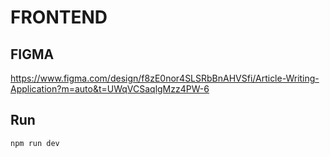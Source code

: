 # FRONTEND

## FIGMA

https://www.figma.com/design/f8zE0nor4SLSRbBnAHVSfi/Article-Writing-Application?m=auto&t=UWqVCSaqlgMzz4PW-6

## Run

```bash
npm run dev
```
